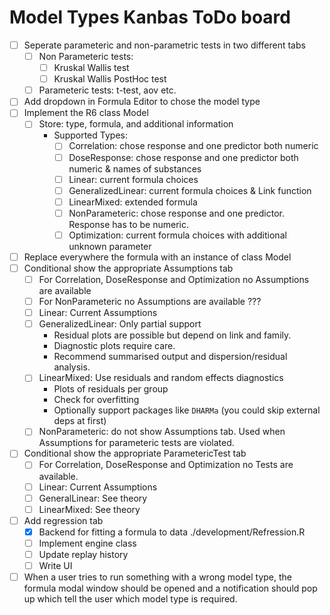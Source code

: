 # Model Types Kanbas ToDo board

- [ ] Seperate parameteric and non-parametric tests in two different tabs
  - [ ] Non Parameteric tests:
    * [ ] Kruskal Wallis test
    * [ ] Kruskal Wallis PostHoc test
  - [ ] Parameteric tests: t-test, aov etc.
- [ ] Add dropdown in Formula Editor to chose the model type
- [ ] Implement the R6 class Model
  - [ ] Store: type, formula, and additional information
    * Supported Types:
      * [ ] Correlation: chose response and one predictor both numeric
      * [ ] DoseResponse: chose response and one predictor both numeric & names of substances
      * [ ] Linear: current formula choices
      * [ ] GeneralizedLinear: current formula choices & Link function
      * [ ] LinearMixed: extended formula
      * [ ] NonParameteric: chose response and one predictor. Response has to be numeric.
      * [ ] Optimization: current formula choices with additional unknown parameter
- [ ] Replace everywhere the formula with an instance of class Model
- [ ] Conditional show the appropriate Assumptions tab
  - [ ] For Correlation, DoseResponse and Optimization no Assumptions are available
  - [ ] For NonParameteric no Assumptions are available ???
  - [ ] Linear: Current Assumptions
  - [ ] GeneralizedLinear: Only partial support
    * Residual plots are possible but depend on link and family.
    * Diagnostic plots require care.
    * Recommend summarised output and dispersion/residual analysis.
  - [ ] LinearMixed: Use residuals and random effects diagnostics
    * Plots of residuals per group
    * Check for overfitting
    * Optionally support packages like `DHARMa` (you could skip external deps at first)
  - [ ] NonParameteric: do not show Assumptions tab.
        Used when Assumptions for parameteric tests are violated.
- [ ] Conditional show the appropriate ParametericTest tab
  - [ ] For Correlation, DoseResponse and Optimization no Tests are available.
  - [ ] Linear: Current Assumptions
  - [ ] GeneralLinear: See theory
  - [ ] LinearMixed: See theory
- [ ] Add regression tab
  - [x] Backend for fitting a formula to data ./development/Refression.R
  - [ ] Implement engine class
  - [ ] Update replay history
  - [ ] Write UI
- [ ] When a user tries to run something with a wrong model type, the formula modal window
      should be opened and a notification should pop up which tell the user which model type
      is required.
